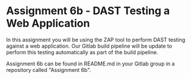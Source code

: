 # Assignment 6b - DAST Testing a Web Application

In this assignment you will be using the ZAP tool to perform DAST testing against a web application.  Our Gitlab build pipeline will be update to perform this testing automatically as part of the build pipeline.

Assignment 6b can be found in README.md in your Gitlab group in a repository called "Assignment 6b".